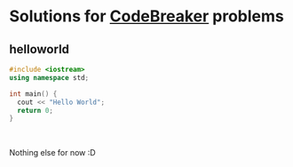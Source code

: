 # Solutions for [CodeBreaker](https://codebreaker.xyz) problems

## helloworld
```cpp
#include <iostream>
using namespace std;

int main() {
  cout << "Hello World";
  return 0;
}
```
<br>

Nothing else for now :D